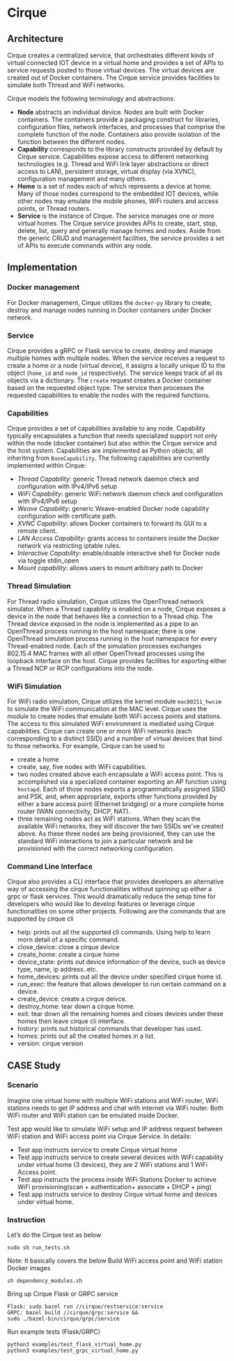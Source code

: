 # Cirque

## Architecture

Cirque creates a centralized service, that orchestrates different kinds of virtual connected IOT device in a virtual home and provides a set of APIs to service requests posted to those virtual devices.  The virtual devices are created out of Docker containers.  The Cirque service provides facilities to simulate both Thread and WiFi networks.

Cirque models the following terminology and abstractions:

- **Node** abstracts an individual device.  Nodes are built with Docker containers. The containers provide a packaging construct for libraries, configuration files, network interfaces, and processes that comprise the complete function of the node.  Containers also provide isolation of the function between the different nodes.
- **Capability** corresponds to the library constructs provided by default by Cirque service.  Capabilities expose access to different networking technologies (e.g. Thread and WiFi link layer abstractions or direct access to LAN), persistent storage, virtual display (via XVNC), configuration management and many others.
- **Home** is a set of nodes each of which represents a device at home. Many of those nodes correspond to the embedded IOT devices, while other nodes may emulate the mobile phones, WiFi routers and access points, or Thread routers.
- **Service** is the instance of Cirque.  The service manages one or more virtual homes.  The Cirque service provides APIs to create, start, stop, delete, list, query and generally manage homes and nodes. Aside from the generic CRUD and management facilities, the service provides a set of APIs to execute commands within any node.

## Implementation

### Docker management

For Docker management, Cirque utilizes the `docker-py` library to create, destroy and manage nodes running in Docker containers under Docker network.

### Service

Cirque provides a gRPC or Flask service to create, destroy and manage multiple homes with multiple nodes.  When the service receives a request to create a home or a node (virtual device), it assigns a locally unique ID to the object (`home_id` and `node_id` respectively).  The service keeps track of all its objects via a dictionary.  The `create` request creates a Docker container based on the requested object type.  The service then processes the requested capabilities to enable the nodes with the required functions.

### Capabilities

Cirque provides a set of capabilities available to any node.  Capability typically encapsulates a function that needs specialized support not only within the node (docker container) but also within the Cirque service and the host system.  Capabilities are implemented as Python objects, all inheriting from `BaseCapability`. The following capabilities are currently implemented within Cirque:
- *Thread Capability*: generic Thread network daemon check and configuration with IPv4/IPv6 setup
- *WiFi Capability*: generic WiFi network daemon check and configuration with IPv4/IPv6 setup
- *Weave Capability*: generic Weave-enabled Docker node capability configuration with certificate path.
- *XVNC Capability*: allows Docker containers to forward its GUI to a remote client.
- *LAN Access Capability*: grants access to containers inside the Docker network via restricting iptable rules.
- *Interactive Capability*: enable/disable interactive shell for Docker node via toggle stdin_open
- *Mount capability*: allows users to mount arbitrary path to Docker

### Thread Simulation

For Thread radio simulation, Cirque utilizes the OpenThread network simulator.  When a Thread capability is enabled on a node, Cirque exposes a device in the node that behaves like a connection to a Thread chip.  The Thread device exposed in the node is implemented as a pipe to an OpenThread process running in the host namespace; there is one OpenThread simulation process running in the host namespace for every Thread-enabled node. Each of the simulation processes exchanges 802.15.4 MAC frames with all other OpenThread processes using the loopback interface on the host.  Cirque provides facilities for exporting either a Thread NCP or RCP configurations into the node.

### WiFi Simulation

For WiFi radio simulation, Cirque utilizes the kernel module `mac80211_hwsim` to simulate the WiFi communication at the MAC level.  Cirque uses the module to create nodes that emulate both WiFi access points and stations. The access to this simulated WiFi environment is mediated using Cirque capabilities.  Cirque can create one or more WiFi networks (each corresponding to a distinct SSID) and a number of virtual devices that bind to those networks.  For example, Cirque can be used to

- create a home
- create, say, five nodes with WiFi capabilities.
- two nodes created above each encapsulate a WiFi access point.  This is accomplished via a specialized container exporting an AP function using `hostapd`. Each of those nodes exports a programmatically assigned SSID and PSK, and, when appropriate, exports other functions provided by either a bare access point (Ethernet bridging) or a more complete home router (WAN connectivity, DHCP, NAT).
- three remaining nodes act as WiFi stations.  When they scan the available WiFi networks, they will discover the two SSIDs we've created above.  As these three nodes are being provisioned, they can use the standard WiFi interactions to join a particular network and be provisioned with the correct networking configuration.

### Command Line Interface

Cirque also provides a CLI interface that provides developers an alternative way of accessing the cirque functionalities without spinning up either a grpc or flask services. This would dramatically reduce the setup time for developers who would like to develop features or leverage cirque functionalities on some other projects. Following are the commands that are supported by cirque cli

- help: prints out all the supported cli commands. Using help <command> to learn morn detail of a specific command.
- close_device: close a cirque device
- create_home: create a cirque home
- device_state: prints out device information of the device, such as device type, name, ip address..etc.
- home_devices: prints out all the device under specified cirque home id.
- run_exec: the feature that allows developer to run certain command on a device.
- create_device: create a cirque deivce.
- destroy_home: tear down a cirque home.
- exit: tear down all the remaining homes and closes devices under these homes then leave cirque cli interface.
- history: prints out historical commands that developer has used.
- homes: prints out all the created homes in a list.
- version: cirque version


## CASE Study

### Scenario

Imagine one virtual home with multiple WiFi stations and WiFi router, WiFi stations needs to get IP address and chat with internet via WiFi router. Both WiFi router and WiFi station can be emulated inside Docker.

Test app would like to simulate WiFi setup and IP address request between WiFi station and WiFi access point via Cirque Service. In details:
- Test app instructs service to create Cirque virtual home
- Test app instructs service to create several devices with WiFi capability under virtual home (3 devices), they are 2 WiFi stations and 1 WiFi Access point.
- Test app instructs the process inside WiFi Stations Docker to achieve WiFi provisioning(scan + authentication+ associate + DHCP + ping)
- Test app instructs service to destroy Cirque virtual home and devices under virtual home.

### Instruction
Let’s do the Cirque test as below
```
sudo sh run_tests.sh
```
Note:
It basically covers the below
Build WiFi access point and WiFi station Docker images
```
sh dependency_modules.sh
```
Bring up Cirque Flask or GRPC service
```
Flask: sudo bazel run //cirque/restservice:service
GRPC: bazel build //cirque/grpc:service &&
sudo ./bazel-bin/cirque/grpc/service
 ```
Run example tests (Flask/GRPC)
```
python3 examples/test_flask_virtual_home.py
python3 examples/test_grpc_virtual_home.py
```
